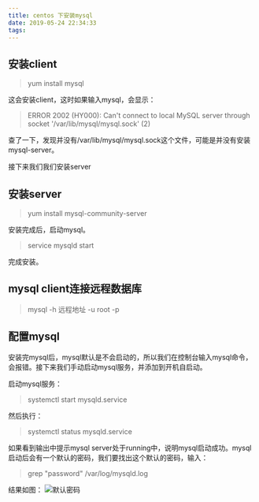 ```yaml
---
title: centos 下安装mysql
date: 2019-05-24 22:34:33
tags:
---
```

## 安装client
> yum install mysql

这会安装client，这时如果输入mysql，会显示：
> ERROR 2002 (HY000): Can't connect to local MySQL server through socket '/var/lib/mysql/mysql.sock' (2)

查了一下，发现并没有/var/lib/mysql/mysql.sock这个文件，可能是并没有安装mysql-server。

接下来我们我们安装server

## 安装server
> yum install mysql-community-server

安装完成后，启动mysql。

> service mysqld start

完成安装。

## mysql client连接远程数据库
> mysql -h 远程地址 -u root -p

## 配置mysql
安装完mysql后，mysql默认是不会启动的，所以我们在控制台输入mysql命令，会报错。接下来我们手动启动mysql服务，并添加到开机自启动。

启动mysql服务：
> systemctl start mysqld.service

然后执行：
> systemctl status mysqld.service

如果看到输出中提示mysql server处于running中，说明mysql启动成功。mysql启动后会有一个默认的密码，我们要找出这个默认的密码，输入：
> grep "password" /var/log/mysqld.log

结果如图：
![默认密码](/img/mysql默认密码.png)